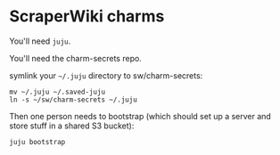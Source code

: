 # ScraperWiki charms

You'll need ```juju```.

You'll need the charm-secrets repo.

symlink your ```~/.juju``` directory to sw/charm-secrets:

    mv ~/.juju ~/.saved-juju
    ln -s ~/sw/charm-secrets ~/.juju

Then one person needs to bootstrap (which should set up a server
and store stuff in a shared S3 bucket):

    juju bootstrap
